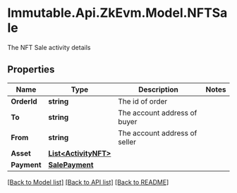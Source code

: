 # Immutable.Api.ZkEvm.Model.NFTSale
The NFT Sale activity details

## Properties

Name | Type | Description | Notes
------------ | ------------- | ------------- | -------------
**OrderId** | **string** | The id of order | 
**To** | **string** | The account address of buyer | 
**From** | **string** | The account address of seller | 
**Asset** | [**List&lt;ActivityNFT&gt;**](ActivityNFT.md) |  | 
**Payment** | [**SalePayment**](SalePayment.md) |  | 

[[Back to Model list]](../README.md#documentation-for-models) [[Back to API list]](../README.md#documentation-for-api-endpoints) [[Back to README]](../README.md)

